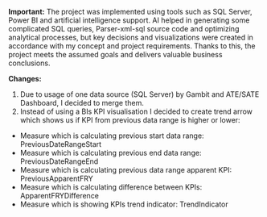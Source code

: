 **Important:**
The project was implemented using tools such as SQL Server, Power BI and artificial intelligence support.
AI helped in generating some complicated SQL queries, Parser-xml-sql source code and optimizing analytical processes, but key decisions and visualizations were created in accordance with my concept and project requirements.
Thanks to this, the project meets the assumed goals and delivers valuable business conclusions.

**Changes:**
1. Due to usage of one data source (SQL Server) by Gambit and ATE/SATE Dashboard, I decided to merge them.
2. Instead of using a BIs KPI visualisation I decided to create trend arrow which shows us if KPI from previous data range is higher or lower:
  - Measure which is calculating previous start data range: PreviousDateRangeStart
  - Measure which is calculating previous end data range: PreviousDateRangeEnd
  - Measure which is calculating previous data range apparent KPI: PreviousApparentFRY
  - Measure which is calculating difference between KPIs: ApparentFRYDifference
  - Measure which is showing KPIs trend indicator: TrendIndicator

